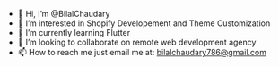 - 👋 Hi, I’m @BilalChaudary
- 👀 I’m interested in Shopify Developement and Theme Customization
- 🌱 I’m currently learning Flutter
- 💞️ I’m looking to collaborate on remote web development agency
- 📫 How to reach me just email me at: bilalchaudary786@gmail.com

<!---
BilalChaudary/BilalChaudary is a ✨ special ✨ repository because its `README.md` (this file) appears on your GitHub profile.
You can click the Preview link to take a look at your changes.
--->
